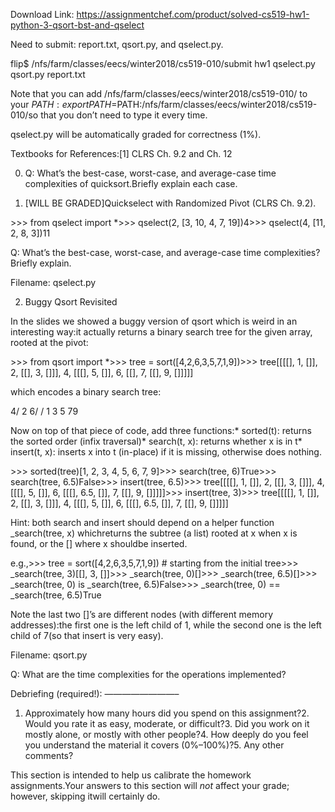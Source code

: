 Download Link: https://assignmentchef.com/product/solved-cs519-hw1-python-3-qsort-bst-and-qselect
<br>



Need to submit: report.txt, qsort.py, and qselect.py.

flip$ /nfs/farm/classes/eecs/winter2018/cs519-010/submit hw1 qselect.py qsort.py report.txt

Note that you can add /nfs/farm/classes/eecs/winter2018/cs519-010/ to your $PATH:export PATH=$PATH:/nfs/farm/classes/eecs/winter2018/cs519-010/so that you don’t need to type it every time.

qselect.py will be automatically graded for correctness (1%).

Textbooks for References:[1] CLRS Ch. 9.2 and Ch. 12

0. Q: What’s the best-case, worst-case, and average-case time complexities of quicksort.Briefly explain each case.

1. [WILL BE GRADED]Quickselect with Randomized Pivot (CLRS Ch. 9.2).

&gt;&gt;&gt; from qselect import *&gt;&gt;&gt; qselect(2, [3, 10, 4, 7, 19])4&gt;&gt;&gt; qselect(4, [11, 2, 8, 3])11

Q: What’s the best-case, worst-case, and average-case time complexities? Briefly explain.

Filename: qselect.py

2. Buggy Qsort Revisited

In the slides we showed a buggy version of qsort which is weird in an interesting way:it actually returns a binary search tree for the given array, rooted at the pivot:

&gt;&gt;&gt; from qsort import *&gt;&gt;&gt; tree = sort([4,2,6,3,5,7,1,9])&gt;&gt;&gt; tree[[[[], 1, []], 2, [[], 3, []]], 4, [[[], 5, []], 6, [[], 7, [[], 9, []]]]]

which encodes a binary search tree:

4/ 2 6/  / 1 3 5 79

Now on top of that piece of code, add three functions:* sorted(t): returns the sorted order (infix traversal)* search(t, x): returns whether x is in t* insert(t, x): inserts x into t (in-place) if it is missing, otherwise does nothing.

&gt;&gt;&gt; sorted(tree)[1, 2, 3, 4, 5, 6, 7, 9]&gt;&gt;&gt; search(tree, 6)True&gt;&gt;&gt; search(tree, 6.5)False&gt;&gt;&gt; insert(tree, 6.5)&gt;&gt;&gt; tree[[[[], 1, []], 2, [[], 3, []]], 4, [[[], 5, []], 6, [[[], 6.5, []], 7, [[], 9, []]]]]&gt;&gt;&gt; insert(tree, 3)&gt;&gt;&gt; tree[[[[], 1, []], 2, [[], 3, []]], 4, [[[], 5, []], 6, [[[], 6.5, []], 7, [[], 9, []]]]]

Hint: both search and insert should depend on a helper function _search(tree, x) whichreturns the subtree (a list) rooted at x when x is found, or the [] where x shouldbe inserted.

e.g.,&gt;&gt;&gt; tree = sort([4,2,6,3,5,7,1,9]) # starting from the initial tree&gt;&gt;&gt; _search(tree, 3)[[], 3, []]&gt;&gt;&gt; _search(tree, 0)[]&gt;&gt;&gt; _search(tree, 6.5)[]&gt;&gt;&gt; _search(tree, 0) is _search(tree, 6.5)False&gt;&gt;&gt; _search(tree, 0) == _search(tree, 6.5)True

Note the last two []’s are different nodes (with different memory addresses):the first one is the left child of 1, while the second one is the left child of 7(so that insert is very easy).

Filename: qsort.py

Q: What are the time complexities for the operations implemented?

Debriefing (required!): ————————–

1. Approximately how many hours did you spend on this assignment?2. Would you rate it as easy, moderate, or difficult?3. Did you work on it mostly alone, or mostly with other people?4. How deeply do you feel you understand the material it covers (0%–100%)?5. Any other comments?

This section is intended to help us calibrate the homework assignments.Your answers to this section will *not* affect your grade; however, skipping itwill certainly do.